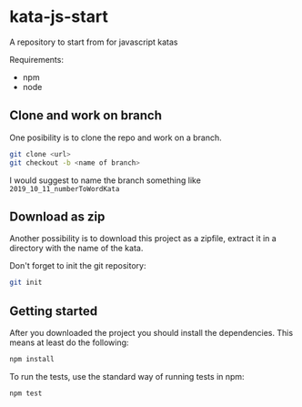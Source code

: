 # kata-js-start
A repository to start from for javascript katas

Requirements:

* npm
* node

## Clone and work on branch

One posibility is to clone the repo and work on a branch. 

```bash
git clone <url>
git checkout -b <name of branch>
```

I would suggest to name the branch something like ```2019_10_11_numberToWordKata```

## Download as zip

Another possibility is to download this project as a zipfile, extract it in a directory with the name of the kata.

Don't forget to init the git repository:

```bash
git init
```

## Getting started

After you downloaded the project you should install the dependencies. This means at least do the following:

```bash
npm install
```

To run the tests, use the standard way of running tests in npm:

```bash
npm test
```
